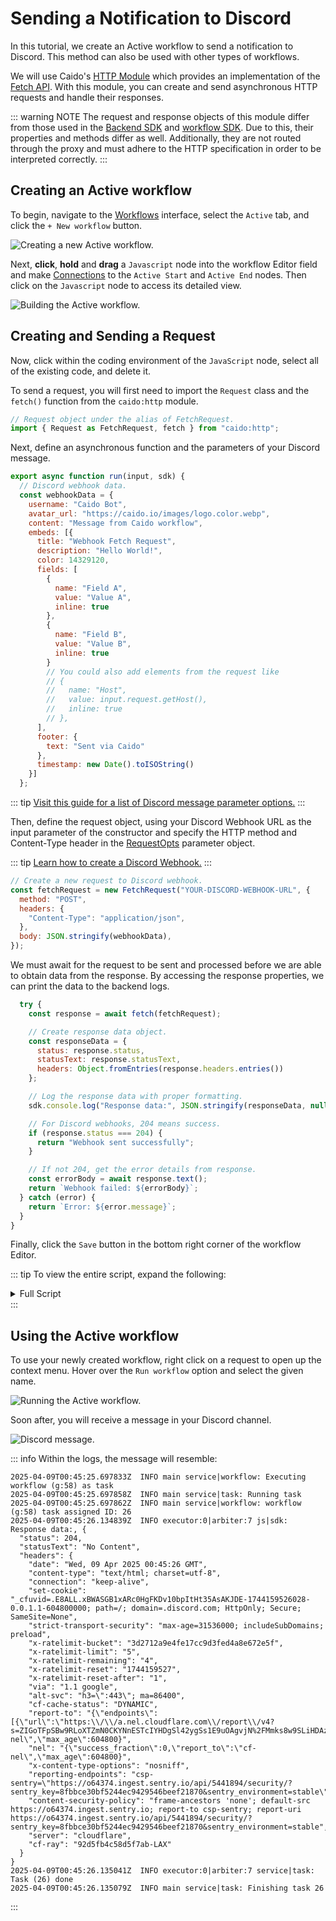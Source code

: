 # Sending a Notification to Discord

In this tutorial, we create an Active workflow to send a notification to Discord. This method can also be used with other types of workflows.

We will use Caido's [HTTP Module](https://developer.caido.io/reference/modules/caido/http.html) which provides an implementation of the [Fetch API](https://developer.mozilla.org/en-US/docs/Web/API/Fetch_API). With this module, you can create and send asynchronous HTTP requests and handle their responses.

::: warning NOTE
The request and response objects of this module differ from those used in the [Backend SDK](https://developer.caido.io/reference/sdks/backend/) and [workflow SDK](https://developer.caido.io/reference/sdks/workflow/). Due to this, their properties and methods differ as well. Additionally, they are not routed through the proxy and must adhere to the HTTP specification in order to be interpreted correctly.
:::

## Creating an Active workflow

To begin, navigate to the [Workflows](/guides/workflows.md) interface, select the `Active` tab, and click the `+ New workflow` button.

<img alt="Creating a new Active workflow." src="/_images/new_active_workflow.png" center/>

Next, **click**, **hold** and **drag** a `Javascript` node into the workflow Editor field and make [Connections](/concepts/workflows_nodes.md#connecting-nodes) to the `Active Start` and `Active End` nodes. Then click on the `Javascript` node to access its detailed view.

<img alt="Building the Active workflow." src="/_images/discord_workflow.png" center/>

## Creating and Sending a Request

Now, click within the coding environment of the `JavaScript` node, select all of the existing code, and delete it.

To send a request, you will first need to import the `Request` class and the `fetch()` function from the `caido:http` module.

```js
// Request object under the alias of FetchRequest.
import { Request as FetchRequest, fetch } from "caido:http";
```

Next, define an asynchronous function and the parameters of your Discord message.

```js
export async function run(input, sdk) {
  // Discord webhook data.
  const webhookData = {
    username: "Caido Bot",
    avatar_url: "https://caido.io/images/logo.color.webp",
    content: "Message from Caido workflow",
    embeds: [{
      title: "Webhook Fetch Request",
      description: "Hello World!",
      color: 14329120,
      fields: [
        {
          name: "Field A",
          value: "Value A",
          inline: true
        },
        {
          name: "Field B",
          value: "Value B",
          inline: true
        }
        // You could also add elements from the request like
        // {
        //   name: "Host",
        //   value: input.request.getHost(),
        //   inline: true
        // },
      ],
      footer: {
        text: "Sent via Caido"
      },
      timestamp: new Date().toISOString()
    }]
  };
```

::: tip
[Visit this guide for a list of Discord message parameter options.](https://birdie0.github.io/discord-webhooks-guide/discord_webhook.html)
:::

Then, define the request object, using your Discord Webhook URL as the input parameter of the constructor and specify the HTTP method and Content-Type header in the [RequestOpts](https://developer.caido.io/reference/modules/caido/http.html#requestopts) parameter object.

::: tip
[Learn how to create a Discord Webhook.](https://support.discord.com/hc/en-us/articles/228383668-Intro-to-Webhooks)
:::

```js
// Create a new request to Discord webhook.
const fetchRequest = new FetchRequest("YOUR-DISCORD-WEBHOOK-URL", {
  method: "POST",
  headers: {
    "Content-Type": "application/json",
  },
  body: JSON.stringify(webhookData),
});
```

We must await for the request to be sent and processed before we are able to obtain data from the response. By accessing the response properties, we can print the data to the backend logs.

```js
  try {
    const response = await fetch(fetchRequest);

    // Create response data object.
    const responseData = {
      status: response.status,
      statusText: response.statusText,
      headers: Object.fromEntries(response.headers.entries())
    };

    // Log the response data with proper formatting.
    sdk.console.log("Response data:", JSON.stringify(responseData, null, 2));

    // For Discord webhooks, 204 means success.
    if (response.status === 204) {
      return "Webhook sent successfully";
    }

    // If not 204, get the error details from response.
    const errorBody = await response.text();
    return `Webhook failed: ${errorBody}`;
  } catch (error) {
    return `Error: ${error.message}`;
  }
}
```

Finally, click the `Save` button in the bottom right corner of the workflow Editor.

::: tip
To view the entire script, expand the following:

<details>
<summary>Full Script</summary>

```js
// Request object under the alias of FetchRequest.
import { Request as FetchRequest, fetch } from "caido:http";

export async function run(input, sdk) {
  // Discord webhook data.
  const webhookData = {
    username: "Caido Bot",
    avatar_url: "https://caido.io/images/logo.color.webp",
    content: "Message from Caido workflow",
    embeds: [
      {
        title: "Webhook Fetch Request",
        description: "Hello World!",
        color: 14329120,
        fields: [
          {
            name: "Field A",
            value: "Value A",
            inline: true,
          },
          {
            name: "Field B",
            value: "Value B",
            inline: true,
          },
        ],
        footer: {
          text: "Sent via Caido",
        },
        timestamp: new Date().toISOString(),
      },
    ],
  };

  // Create a new request to Discord webhook.
  const fetchRequest = new FetchRequest("YOUR-DISCORD-WEBHOOK-URL", {
    method: "POST",
    headers: {
      "Content-Type": "application/json",
    },
    body: JSON.stringify(webhookData),
  });

  try {
    const response = await fetch(fetchRequest);

    // Create response data object.
    const responseData = {
      status: response.status,
      statusText: response.statusText,
      headers: Object.fromEntries(response.headers.entries()),
    };

    // Log the response data with proper formatting.
    sdk.console.log("Response data:", JSON.stringify(responseData, null, 2));

    // For Discord webhooks, 204 means success.
    if (response.status === 204) {
      return "Webhook sent successfully";
    }

    // If not 204, get the error details from response.
    const errorBody = await response.text();
    return `Webhook failed: ${errorBody}`;
  } catch (error) {
    return `Error: ${error.message}`;
  }
}
```

</details>
:::

## Using the Active workflow

To use your newly created workflow, right click on a request to open up the context menu. Hover over the `Run workflow` option and select the given name.

<img alt="Running the Active workflow." src="/_images/trigger_discord_workflow.png" center/>

Soon after, you will receive a message in your Discord channel.

<img alt="Discord message." src="/_images/caido_discord_message.png" center/>

::: info
Within the logs, the message will resemble:

```
2025-04-09T00:45:25.697833Z  INFO main service|workflow: Executing workflow (g:58) as task
2025-04-09T00:45:25.697858Z  INFO main service|task: Running task
2025-04-09T00:45:25.697862Z  INFO main service|workflow: workflow (g:58) task assigned ID: 26
2025-04-09T00:45:26.134839Z  INFO executor:0|arbiter:7 js|sdk: Response data:, {
  "status": 204,
  "statusText": "No Content",
  "headers": {
    "date": "Wed, 09 Apr 2025 00:45:26 GMT",
    "content-type": "text/html; charset=utf-8",
    "connection": "keep-alive",
    "set-cookie": "_cfuvid=.E8ALL.xBWASGB1xARc0HgFKDv10bpItHt35AsAKJDE-1744159526028-0.0.1.1-604800000; path=/; domain=.discord.com; HttpOnly; Secure; SameSite=None",
    "strict-transport-security": "max-age=31536000; includeSubDomains; preload",
    "x-ratelimit-bucket": "3d2712a9e4fe17cc9d3fed4a8e672e5f",
    "x-ratelimit-limit": "5",
    "x-ratelimit-remaining": "4",
    "x-ratelimit-reset": "1744159527",
    "x-ratelimit-reset-after": "1",
    "via": "1.1 google",
    "alt-svc": "h3=\":443\"; ma=86400",
    "cf-cache-status": "DYNAMIC",
    "report-to": "{\"endpoints\":[{\"url\":\"https:\\/\\/a.nel.cloudflare.com\\/report\\/v4?s=ZIGoTFpSBw9RLoXTZmN0CKYNnESTcIYHDgSl42ygSs1E9uOAgvjN%2FMmks8w9SLiHDAzyu5n8WDyMRHcPiyYa0LkUcpMyXEaoPd0c7HE9rHkCh24fR55k2qRmgTJL\"}],\"group\":\"cf-nel\",\"max_age\":604800}",
    "nel": "{\"success_fraction\":0,\"report_to\":\"cf-nel\",\"max_age\":604800}",
    "x-content-type-options": "nosniff",
    "reporting-endpoints": "csp-sentry=\"https://o64374.ingest.sentry.io/api/5441894/security/?sentry_key=8fbbce30bf5244ec9429546beef21870&sentry_environment=stable\"",
    "content-security-policy": "frame-ancestors 'none'; default-src https://o64374.ingest.sentry.io; report-to csp-sentry; report-uri https://o64374.ingest.sentry.io/api/5441894/security/?sentry_key=8fbbce30bf5244ec9429546beef21870&sentry_environment=stable",
    "server": "cloudflare",
    "cf-ray": "92d5fb4c58d5f7ab-LAX"
  }
}
2025-04-09T00:45:26.135041Z  INFO executor:0|arbiter:7 service|task: Task (26) done
2025-04-09T00:45:26.135079Z  INFO main service|task: Finishing task 26

```

:::
